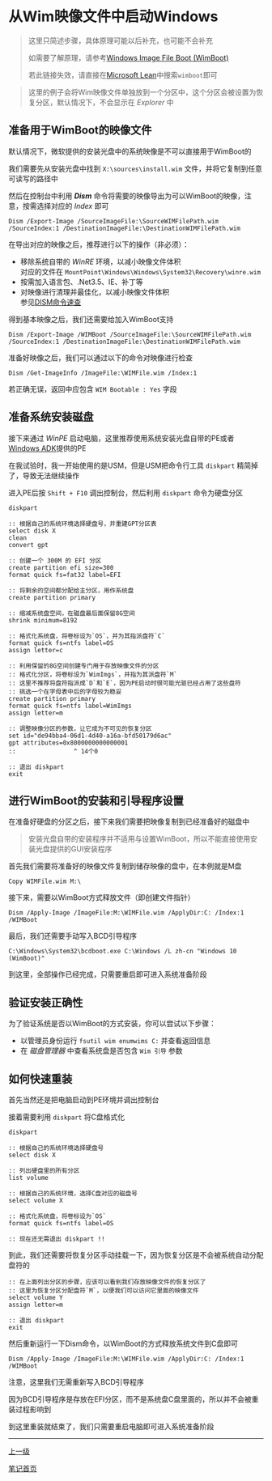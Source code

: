 # 从Wim映像文件中启动Windows

> 这里只简述步骤，具体原理可能以后补充，也可能不会补充
>
> 如需要了解原理，请参考[Windows Image File Boot (WimBoot)](https://learn.microsoft.com/en-us/windows/win32/w8cookbook/windows-image-file-boot--wimboot-)
>
> 若此链接失效，请直接在[Microsoft Lean](https://learn.microsoft.com/en-us/)中搜索`wimboot`即可

> 这里的例子会将Wim映像文件单独放到一个分区中，这个分区会被设置为恢复分区，默认情况下，不会显示在 *Explorer* 中

## 准备用于WimBoot的映像文件

默认情况下，微软提供的安装光盘中的系统映像是不可以直接用于WimBoot的

我们需要先从安装光盘中找到 `X:\sources\install.wim` 文件，并将它复制到任意可读写的路径中

然后在控制台中利用 **<i>Dism</i>** 命令将需要的映像导出为可以WimBoot的映像，注意，按需选择对应的 *Index* 即可

```shell
Dism /Export-Image /SourceImageFile:\SourceWIMFilePath.wim /SourceIndex:1 /DestinationImageFile:\DestinationWIMFilePath.wim
```

在导出对应的映像之后，推荐进行以下的操作（非必须）：

+ 移除系统自带的 *WinRE* 环境，以减小映像文件体积<br>对应的文件在 `MountPoint\Windows\Windows\System32\Recovery\winre.wim`
+ 按需加入语言包、.Net3.5、IE、补丁等
+ 对映像进行清理并最佳化，以减小映像文件体积<br>参见[DISM命令速查](./dismCommands.md)

得到基本映像之后，我们还需要给加入WimBoot支持

```shell
Dism /Export-Image /WIMBoot /SourceImageFile:\SourceWIMFilePath.wim /SourceIndex:1 /DestinationImageFile:\DestinationWIMFilePath.wim
```

准备好映像之后，我们可以通过以下的命令对映像进行检查

```shell
Dism /Get-ImageInfo /ImageFile:\WIMFile.wim /Index:1
```

若正确无误，返回中应包含 `WIM Bootable : Yes` 字段

## 准备系统安装磁盘

接下来通过 *WinPE*  启动电脑，这里推荐使用系统安装光盘自带的PE或者[Windows ADK](https://learn.microsoft.com/en-us/windows-hardware/get-started/adk-install)提供的PE

在我试验时，我一开始使用的是USM，但是USM把命令行工具 `diskpart` 精简掉了，导致无法继续操作

进入PE后按  `Shift + F10` 调出控制台，然后利用 `diskpart` 命令为硬盘分区

```shell
diskpart

:: 根据自己的系统环境选择硬盘号，并重建GPT分区表
select disk X
clean
convert gpt

:: 创建一个 300M 的 EFI 分区
create partition efi size=300
format quick fs=fat32 label=EFI

:: 将剩余的空间都分配给主分区，用作系统盘
create partition primary

:: 缩减系统盘空间，在磁盘最后面保留8G空间
shrink minimum=8192

:: 格式化系统盘，将卷标设为`OS`，并为其指派盘符`C`
format quick fs=ntfs label=OS
assign letter=c

:: 利用保留的8G空间创建专门用于存放映像文件的分区
:: 格式化分区，将卷标设为`WimImgs`，并指为其派盘符`M`
:: 这里不推荐将盘符指派成`D`和`E`，因为PE启动时很可能光驱已经占用了这些盘符
:: 挑选一个在字母表中后的字母较为稳妥
create partition primary
format quick fs=ntfs label=WimImgs
assign letter=m

:: 调整映像分区的参数，让它成为不可见的恢复分区
set id="de94bba4-06d1-4d40-a16a-bfd50179d6ac"
gpt attributes=0x8000000000000001
::                ^ 14个0

:: 退出 diskpart
exit
```

## 进行WimBoot的安装和引导程序设置

在准备好硬盘的分区之后，接下来我们需要把映像复制到已经准备好的磁盘中

> 安装光盘自带的安装程序并不适用与设置WimBoot，所以不能直接使用安装光盘提供的GUI安装程序

首先我们需要将准备好的映像文件复制到储存映像的盘中，在本例就是M盘

```shell
Copy WIMFile.wim M:\
```

接下来，需要以WimBoot方式释放文件（即创建文件指针）

```shell
Dism /Apply-Image /ImageFile:M:\WIMFile.wim /ApplyDir:C: /Index:1 /WIMBoot
```

最后，我们还需要手动写入BCD引导程序

```shell
C:\Windows\System32\bcdboot.exe C:\Windows /L zh-cn "Windows 10 (WimBoot)"
```

到这里，全部操作已经完成，只需要重启即可进入系统准备阶段

## 验证安装正确性

为了验证系统是否以WimBoot的方式安装，你可以尝试以下步骤：

+ 以管理员身份运行 `fsutil wim enumwims C:` 并查看返回信息
+ 在 *磁盘管理器* 中查看系统盘是否包含 `Wim 引导` 参数

## 如何快速重装

首先当然还是把电脑启动到PE环境并调出控制台

接着需要利用 `diskpart` 将C盘格式化

```shell
diskpart

:: 根据自己的系统环境选择硬盘号
select disk X

:: 列出硬盘里的所有分区
list volume

:: 根据自己的系统环境，选择C盘对应的磁盘号
select volume X

:: 格式化系统盘，将卷标设为`OS`
format quick fs=ntfs label=OS

:: 现在还无需退出 diskpart !!
```

到此，我们还需要将恢复分区手动挂载一下，因为恢复分区是不会被系统自动分配盘符的

```shell
:: 在上面列出分区的步骤，应该可以看到我们存放映像文件的恢复分区了
:: 这里为恢复分区分配盘符`M`，以便我们可以访问它里面的映像文件
select volume Y
assign letter=m

:: 退出 diskpart
exit
```

然后重新运行一下Dism命令，以WimBoot的方式释放系统文件到C盘即可

```shell
Dism /Apply-Image /ImageFile:M:\WIMFile.wim /ApplyDir:C: /Index:1 /WIMBoot
```

注意，这里我们无需重新写入BCD引导程序

因为BCD引导程序是存放在EFI分区，而不是系统盘C盘里面的，所以并不会被重装过程影响到

到这里重装就结束了，我们只需要重启电脑即可进入系统准备阶段

---

[上一级](../README.md)

[笔记首页](../../../README.md)